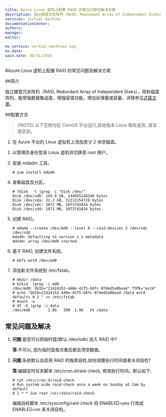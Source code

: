 ```yaml
---
title: Azure Linux 虚机上配置 RAID 的常见问题及解决方案
description: 独立硬盘冗余阵列（RAID, Redundant Array of Independent Disks），简称磁盘阵列。能增强数据集成度，增强容错功能，增加处理量或容量。
services: virtual machine
documentationCenter: 
authors: 
manager: 
editor: 

ms.service: virtual-machines-aog
ms.date: 
wacn.date: 08/31/2016
---
```


#Azure Linux 虚机上配置 RAID 的常见问题及解决方案

##简介

独立硬盘冗余阵列（RAID, Redundant Array of Independent Disks），简称磁盘阵列。能增强数据集成度，增强容错功能，增加处理量或容量。详情参见[这篇文章](https://zh.wikipedia.org/zh-cn/RAID)。

##配置方法

>[!NOTE] 以下范例均在 CentOS 平台运行,其他版本 Linux 略有差异, 请注意区别。

1.	在 Azure 平台的 Linux 虚拟机上添加至少 2 块空磁盘。
2.	以管理员身份登录 Linux 虚机并切换至 root 用户。
3.	安装 mdadm 工具。

		# yum install mdadm

4.	查看磁盘及分区。

		# fdisk  -l |grep -i "Disk /dev/"
		Disk /dev/sdb: 145.0 GB, 144955146240 bytes
		Disk /dev/sda: 32.2 GB, 32212254720 bytes
		Disk /dev/sdc: 1073 MB, 1073741824 bytes
		Disk /dev/sdd: 1073 MB, 1073741824 bytes

5.	创建 RAID。

		# mdadm --create /dev/md0 --level 0 --raid-devices 2 /dev/sdc /dev/sdd
		mdadm: Defaulting to version 1.2 metadata
		mdadm: array /dev/md0 started.

6.	基于 RAID, 创建文件系统。

		# mkfs.ext4 /dev/md0

7.	添加新文件系统到 /etc/fstab。
	
		# mkdir /data
		# blkid  |grep -i md0
		/dev/md0: UUID="21424152-440e-42f5-b8fc-07ded5a0bea4" TYPE="ext4"
		# echo "UUID=21424152-440e-42f5-b8fc-07ded5a0bea4 /data ext4 defaults 0 2 " >> /etc/fstab
		# mount -a
		# df -h |grep -i data
		/dev/md0        2.0G   35M  1.9G   2% /data

## 常见问题及解决

1.	**问题**:是否可以把临时盘(默认 /dev/sdb) 加入 RAID 中?
	
	**答**:不可以, 因为临时盘每次重启都会清空数据。

2.	**问题**:系统默认会启用 RAID 的每周自检,如何调整执行时间或者关闭自检?

	**答**:编辑定时任务脚本 /etc/cron.d/raid-check, 修改执行时间。默认如下:

		# cat /etc/cron.d/raid-check
		# Run system wide raid-check once a week on Sunday at 1am by default
		0 1 * * Sun root /usr/sbin/raid-check

	编辑自检脚本 /etc/sysconfig/raid-check 将 ENABLED=yes 行改成 ENABLED=no 来关闭自检。

